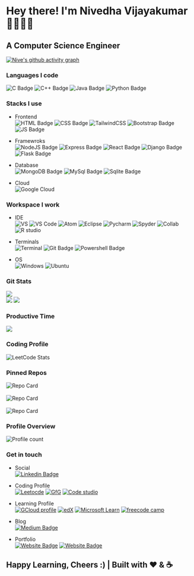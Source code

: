 # Hey there! I'm Nivedha Vijayakumar 👋🏻👩🏻
## A Computer Science Engineer 

[![Nive's github activity graph](https://github-readme-activity-graph.vercel.app/graph?username=nivevj&theme=github-compact)](https://github.com/ashutosh00710/github-readme-activity-graph)

### Languages I code
![C Badge](https://img.shields.io/badge/C-00599C?style=for-the-badge&logo=c&logoColor=white)
![C++ Badge](https://img.shields.io/badge/C%2B%2B-00599C?style=for-the-badge&logo=c%2B%2B&logoColor=white)
![Java Badge](https://img.shields.io/badge/Java-ED8B00?style=for-the-badge&logo=java&logoColor=white)
![Python Badge](https://img.shields.io/badge/Python-3776AB?style=for-the-badge&logo=python&logoColor=white)

### Stacks I use
* Frontend </br>
![HTML Badge](https://img.shields.io/badge/HTML5-E34F26?style=for-the-badge&logo=html5&logoColor=white)
![CSS Badge](https://img.shields.io/badge/CSS3-1572B6?style=for-the-badge&logo=css3&logoColor=white)
![TailwindCSS](https://img.shields.io/badge/Tailwind_CSS-38B2AC?style=for-the-badge&logo=tailwind-css&logoColor=white)
![Bootstrap Badge](https://img.shields.io/badge/Bootstrap-563D7C?style=for-the-badge&logo=bootstrap&logoColor=white)
![JS Badge](https://img.shields.io/badge/JavaScript-F7DF1E?style=for-the-badge&logo=javascript&logoColor=black)</br>

* Framewroks </br>
![NodeJS Badge](https://img.shields.io/badge/Node.js-43853D?style=for-the-badge&logo=node.js&logoColor=white)
![Express Badge](https://img.shields.io/badge/Express.js-404D59?style=for-the-badge)
![React Badge](https://img.shields.io/badge/React-20232A?style=for-the-badge&logo=react&logoColor=61DAFB)
![Django Badge](https://img.shields.io/badge/Django-092E20?style=for-the-badge&logo=django&logoColor=white)
![Flask Badge](https://img.shields.io/badge/Flask-000000?style=for-the-badge&logo=flask&logoColor=white)<br>

* Database </br>
![MongoDB Badge](https://img.shields.io/badge/MongoDB-4EA94B?style=for-the-badge&logo=mongodb&logoColor=white)
![MySql Badge](https://img.shields.io/badge/MySQL-00000F?style=for-the-badge&logo=mysql&logoColor=white)
![Sqlite Badge](https://img.shields.io/badge/SQLite-07405E?style=for-the-badge&logo=sqlite&logoColor=white)</br>

* Cloud <br>
![Google Cloud](https://img.shields.io/badge/Google_Cloud-4285F4?style=for-the-badge&logo=google-cloud&logoColor=white)

### Workspace I work
* IDE<br>
![VS](https://img.shields.io/badge/Visual_Studio-5C2D91?style=for-the-badge&logo=visual%20studio&logoColor=white)
![VS Code](https://img.shields.io/badge/Visual_Studio_Code-0078D4?style=for-the-badge&logo=visual%20studio%20code&logoColor=white)
![Atom](https://img.shields.io/badge/Atom-66595C?style=for-the-badge&logo=Atom&logoColor=white)
![Eclipse](https://img.shields.io/badge/Eclipse-2C2255?style=for-the-badge&logo=eclipse&logoColor=white)
![Pycharm](https://img.shields.io/badge/PyCharm-000000.svg?&style=for-the-badge&logo=PyCharm&logoColor=white)
![Spyder](https://img.shields.io/badge/Spyder%20Ide-FF0000?style=for-the-badge&logo=spyder%20ide&logoColor=white)
![Collab](https://img.shields.io/badge/Colab-F9AB00?style=for-the-badge&logo=googlecolab&color=525252)
![R studio](https://img.shields.io/badge/RStudio-75AADB?style=for-the-badge&logo=RStudio&logoColor=white)<br>

* Terminals </br>
![Terminal](https://img.shields.io/badge/windows%20terminal-4D4D4D?style=for-the-badge&logo=windows%20terminal&logoColor=white)
![Git Badge](https://img.shields.io/badge/GIT-E44C30?style=for-the-badge&logo=git&logoColor=white)
![Powershell Badge](https://img.shields.io/badge/powershell-5391FE?style=for-the-badge&logo=powershell&logoColor=white)

* OS </br>
![Windows](https://img.shields.io/badge/Windows-0078D6?style=for-the-badge&logo=windows&logoColor=white)
![Ubuntu](https://img.shields.io/badge/Ubuntu-E95420?style=for-the-badge&logo=ubuntu&logoColor=white)

### Git Stats
![](https://github-readme-streak-stats.herokuapp.com/?user=nivevj&theme=dark)<br>
![](https://github-profile-summary-cards.vercel.app/api/cards/stats?username=nivevj&theme=github_dark)
![](https://github-profile-summary-cards.vercel.app/api/cards/most-commit-language?username=nivevj&theme=github_dark)

### Productive Time
![](https://github-profile-summary-cards.vercel.app/api/cards/productive-time?username=nivevj&theme=github_dark)

### Coding Profile
![LeetCode Stats](https://leetcard.jacoblin.cool/nivevj?theme=dark&font=Noto%20Sans%20Linear%20A&ext=heatmap)

### Pinned Repos
![Repo Card](https://github-readme-stats.vercel.app/api/pin/?username=nivevj&repo=N-Blog&theme=dark)<br><br>
![Repo Card](https://github-readme-stats.vercel.app/api/pin/?username=nivevj&repo=Contact-List&theme=dark)</br><br>
![Repo Card](https://github-readme-stats.vercel.app/api/pin/?username=nivevj&repo=Calorie-Tracker&theme=dark)

### Profile Overview
![Profile count](https://komarev.com/ghpvc/?username=nivevj&color=ff69b4&style=for-the-badge)

### Get in touch
* Social<br>
[![Linkedin Badge](https://img.shields.io/badge/LinkedIn-0077B5?style=for-the-badge&logo=linkedin&logoColor=white)](https://www.linkedin.com/in/nivedha-vijayakumar)

* Coding Profile<br>
[![Leetocde](https://img.shields.io/badge/-LeetCode-FFA116?style=for-the-badge&logo=LeetCode&logoColor=black)](https://leetcode.com/nivevj/)
[![GfG](https://img.shields.io/badge/GeeksforGeeks-298D46?style=for-the-badge&logo=geeksforgeeks&logoColor=white)](https://auth.geeksforgeeks.org/user/nivevj)
[![Code studio](https://img.shields.io/badge/coding%20ninjas-DD6620?style=for-the-badge&logo=codingninjas&logoColor=white)](https://www.codingninjas.com/studio/profile/nivevj)

* Learning Profile<br>
[![GCloud profile](https://img.shields.io/badge/Google_Cloud-4285F4?style=for-the-badge&logo=google-cloud&logoColor=white)](https://www.cloudskillsboost.google/public_profiles/40640523-0fc0-4cad-92e2-040ade561470)
[![edX](https://img.shields.io/badge/Edx-193A3E?style=for-the-badge&logo=edx&logoColor=white)](https://profile.edx.org/u/nive_001)
[![Microsoft Learn](https://img.shields.io/badge/Microsoft-666666?style=for-the-badge&logo=microsoft&logoColor=white)](https://learn.microsoft.com/en-us/users/nivevj/)
[![freecode camp](https://img.shields.io/badge/freecodecamp-27273D?style=for-the-badge&logo=freecodecamp&logoColor=white)](https://www.freecodecamp.org/nivevj)

* Blog<br>
[![Medium Badge](https://img.shields.io/badge/Medium-12100E?style=for-the-badge&logo=medium&logoColor=white)](https://medium.com/@nivedha_vijayakumar)<br>

* Portfolio<br>
[![Website Badge](https://img.shields.io/badge/website-000000?style=for-the-badge&logo=About.me&logoColor=white)](https://nivedhavijayakumar.my.canva.site/nv-website)
[![Website Badge](https://img.shields.io/badge/website-000000?style=for-the-badge&logo=About.me&logoColor=white)](https://nivevj.github.io/Simple-portfolio-website/)<br>

## Happy Learning, Cheers :) | Built with ❤ & ☕

